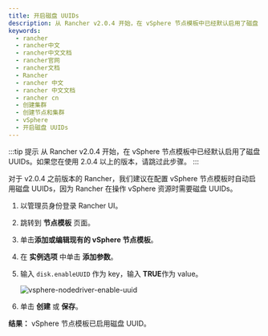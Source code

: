 ```yaml
---
title: 开启磁盘 UUIDs
description: 从 Rancher v2.0.4 开始，在 vSphere 节点模板中已经默认启用了磁盘 UUIDs。如果您在使用 2.0.4 以上的版本，请跳过此步骤。对于 v2.0.4 之前版本的 Rancher，我们建议在配置 vSphere 节点模板时自动启用磁盘 UUIDs，因为 Rancher 在操作 vSphere 资源时需要磁盘 UUIDs。
keywords:
  - rancher
  - rancher中文
  - rancher中文文档
  - rancher官网
  - rancher文档
  - Rancher
  - rancher 中文
  - rancher 中文文档
  - rancher cn
  - 创建集群
  - 创建节点和集群
  - vSphere
  - 开启磁盘 UUIDs
---
```


:::tip 提示
从 Rancher v2.0.4 开始，在 vSphere 节点模板中已经默认启用了磁盘 UUIDs。如果您在使用 2.0.4 以上的版本，请跳过此步骤。
:::

对于 v2.0.4 之前版本的 Rancher，我们建议在配置 vSphere 节点模板时自动启用磁盘 UUIDs，因为 Rancher 在操作 vSphere 资源时需要磁盘 UUIDs。

1. 以管理员身份登录 Rancher UI。

2. 跳转到 **节点模板** 页面。

3. 单击**添加或编辑现有的 vSphere 节点模板**。

4. 在 **实例选项** 中单击 **添加参数**。

5. 输入 `disk.enableUUID` 作为 key，输入 **TRUE**作为 value。

   ![vsphere-nodedriver-enable-uuid](/img/rke/vsphere-nodedriver-enable-uuid.png)

6. 单击 **创建** 或 **保存**。

**结果：** vSphere 节点模板已启用磁盘 UUID。
